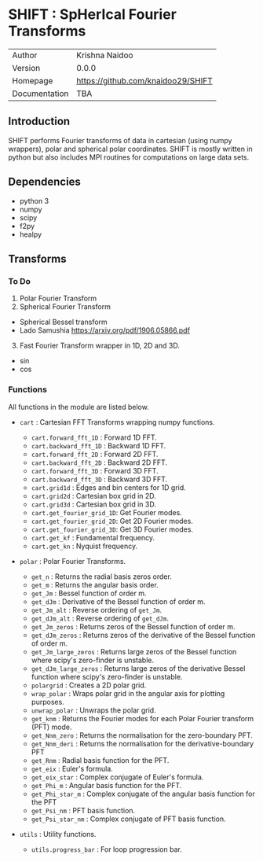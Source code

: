 # SHIFT : SpHerIcal Fourier Transforms

| | |      
|---------|----------------|
| Author  | Krishna Naidoo |   
| Version | 0.0.0          |
| Homepage | https://github.com/knaidoo29/SHIFT |
| Documentation | TBA |


## Introduction

SHIFT performs Fourier transforms of data in cartesian (using numpy wrappers), polar and spherical polar coordinates. SHIFT is mostly written in python but also includes MPI routines for computations on large data sets.

## Dependencies

* python 3
* numpy
* scipy
* f2py
* healpy

## Transforms

### To Do

1. Polar Fourier Transform
2. Spherical Fourier Transform
  * Spherical Bessel transform
  * Lado Samushia https://arxiv.org/pdf/1906.05866.pdf
3. Fast Fourier Transform wrapper in 1D, 2D and 3D.
  * sin
  * cos

### Functions

All functions in the module are listed below.

* `cart` : Cartesian FFT Transforms wrapping numpy functions.
  * `cart.forward_fft_1D` : Forward 1D FFT.
  * `cart.backward_fft_1D` : Backward 1D FFT.
  * `cart.forward_fft_2D` : Forward 2D FFT.
  * `cart.backward_fft_2D` : Backward 2D FFT.
  * `cart.forward_fft_3D` : Forward 3D FFT.
  * `cart.backward_fft_3D` : Backward 3D FFT.
  * `cart.grid1d` : Edges and bin centers for 1D grid.
  * `cart.grid2d` : Cartesian box grid in 2D.
  * `cart.grid3d` : Cartesian box grid in 3D.
  * `cart.get_fourier_grid_1D`: Get Fourier modes.
  * `cart.get_fourier_grid_2D`: Get 2D Fourier modes.
  * `cart.get_fourier_grid_3D`: Get 3D Fourier modes.
  * `cart.get_kf` : Fundamental frequency.
  * `cart.get_kn` : Nyquist frequency.

* `polar` : Polar Fourier Transforms.
  * `get_n` : Returns the radial basis zeros order.
  * `get_m` : Returns the angular basis order.
  * `get_Jm` : Bessel function of order m.
  * `get_dJm` : Derivative of the Bessel function of order m.
  * `get_Jm_alt` : Reverse ordering of `get_Jm`.
  * `get_dJm_alt` : Reverse ordering of `get_dJm`.
  * `get_Jm_zeros` : Returns zeros of the Bessel function of order m.
  * `get_dJm_zeros` : Returns zeros of the derivative of the Bessel function of order m.
  * `get_Jm_large_zeros` : Returns large zeros of the Bessel function where scipy's zero-finder is unstable.
  * `get_dJm_large_zeros` : Returns large zeros of the derivative Bessel function where scipy's zero-finder is unstable.
  * `polargrid` : Creates a 2D polar grid.
  * `wrap_polar` : Wraps polar grid in the angular axis for plotting purposes.
  * `unwrap_polar` : Unwraps the polar grid.
  * `get_knm` : Returns the Fourier modes for each Polar Fourier transform (PFT) mode.
  * `get_Nnm_zero` : Returns the normalisation for the zero-boundary PFT.
  * `get_Nnm_deri` : Returns the normalisation for the derivative-boundary PFT
  * `get_Rnm` : Radial basis function for the PFT.
  * `get_eix` : Euler's formula.
  * `get_eix_star` : Complex conjugate of Euler's formula.
  * `get_Phi_m` : Angular basis function for the PFT.
  * `get_Phi_star_m` : Complex conjugate of the angular basis function for the PFT
  * `get_Psi_nm` : PFT basis function.
  * `get_Psi_star_nm` : Complex conjugate of PFT basis function.


* `utils` : Utility functions.
  * `utils.progress_bar` : For loop progression bar.
